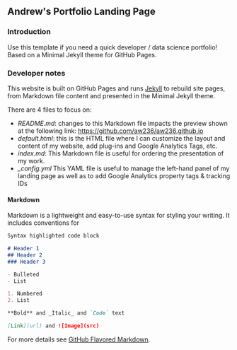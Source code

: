 ## Andrew's Portfolio Landing Page

### Introduction

Use this template if you need a quick developer / data science portfolio! Based on a Minimal Jekyll theme for GitHub Pages.

<!-- gif will show preview of my website -->
<!-- <img src="images/demo.gif?raw=true"/> --> 

### Developer notes

This website is built on GitHub Pages and runs [Jekyll](https://jekyllrb.com/) to rebuild site pages, from Markdown file content and presented in the Minimal Jekyll theme.

There are 4 files to focus on:

- *README.md*: changes to this Markdown file impacts the preview shown at the following link: https://github.com/aw236/aw236.github.io
- *default.html*: this is the HTML file where I can customize the layout and content of my website, add plug-ins and Google Analytics Tags, etc.
- *index.md*: This Markdown file is useful for ordering the presentation of my work.
- *_config.yml* This YAML file is useful to manage the left-hand panel of my landing page as well as to add Google Analytics property tags & tracking IDs

#### Markdown

Markdown is a lightweight and easy-to-use syntax for styling your writing. It includes conventions for

```markdown
Syntax highlighted code block

# Header 1
## Header 2
### Header 3

- Bulleted
- List

1. Numbered
2. List

**Bold** and _Italic_ and `Code` text

[Link](url) and ![Image](src)
```

For more details see [GitHub Flavored Markdown](https://guides.github.com/features/mastering-markdown/).